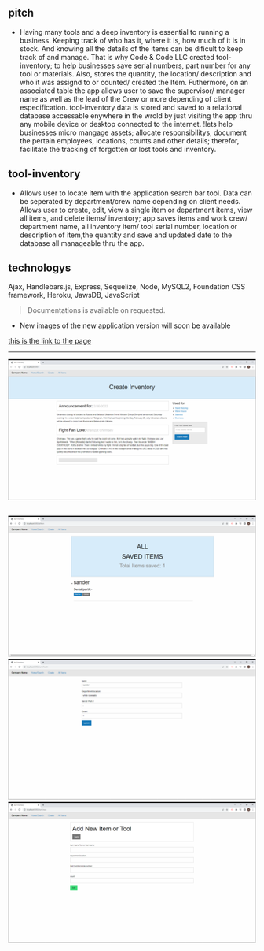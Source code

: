 ## pitch 
- Having many tools and a deep inventory is essential to running a business. Keeping track of who has it, where it is, how much of it is in stock. And knowing all the details of the items can be dificult to keep track of and manage. That is why Code & Code LLC created tool-inventory; to help businesses save serial numbers, part number for any tool or materials. Also, stores the quantity, the location/ description and who it was assignd to or counted/ created the Item. Futhermore, on an associated table the app allows user to save the supervisor/ manager name as well as the lead of the Crew or more depending of client especification. tool-inventory data is stored and saved to a relational database  accessable enywhere in the wrold by just visiting the app thru any mobile device or desktop connected to the internet. !lets help businesses micro mangage assets; allocate responsibilitys, document the pertain employees, locations, counts and other details; therefor, facilitate the tracking of forgotten or lost tools and inventory.

## tool-inventory
- Allows user to locate item with the application search bar tool. Data can be seperated by department/crew name depending on client needs. Allows user to create, edit, view a single item or department items, view all items, and delete items/ inventory; app saves items and work crew/ department name, all inventory item/ tool serial number, location or description of item,the quantity and save and updated date to the database all manageable thru the app.

## technologys
Ajax, Handlebars.js, Express, Sequelize, Node, MySQL2, Foundation CSS framework, Heroku, JawsDB, JavaScript

> Documentations is available on requested.
- New images of the new application version will soon be available


[this is the link to the page](https://tool-inventory.herokuapp.com/)

---
![screenshot](./public/assets/images/home1.png)

![screenshot](./public/assets/images/all.png)
![screenshot](./public/assets/images/edit.png)
![screenshot](./public/assets/images/add.png)
---


